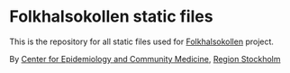 # Folkhalsokollen static files
This is the repository for all static files used for [Folkhalsokollen](https://www.folkhalsokollen.se/) project.

By [Center for Epidemiology and Community Medicine](https://ces.sll.se/), [Region Stockholm](https://www.sll.se/)